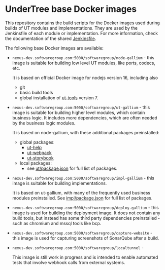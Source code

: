 # UnderTree base Docker images

This repository contains the build scripts for
the Docker images used during builds of UT modules and implementations.
They are used by the Jenkinsfile of each module or implementation.
For more information, check the documentation of the shared
[Jenkinsfile](https://github.com/softwaregroup-bg/jenkinsfile).

The following base Docker images are available:

- `nexus-dev.softwaregroup.com:5000/softwaregroup/node-gallium` -
  this image is suitable for building low level UT modules, like
  ports, codecs, etc.

  It is based on official Docker image for nodejs version 16, including also
  - git
  - basic build tools
  - global installation of
    [ut-tools](https://www.npmjs.com/package/ut-tools) version 7.

- `nexus-dev.softwaregroup.com:5000/softwaregroup/ut-gallium` -
  this image is suitable for building higher level modules,
  which contain business logic. It includes more dependencies,
  which are often needed by the business logic modules.

  It is based on node-gallium, with these additional packages
  preinstalled:
  - global packages:
    - [ut-help](https://www.npmjs.com/package/ut-help)
    - [ut-webpack](https://www.npmjs.com/package/ut-webpack)
    - [ut-storybook](https://www.npmjs.com/package/ut-storybook)
  - local packages:
    - see [ut/package.json](./ut/package.json) for full list of packages.

- `nexus-dev.softwaregroup.com:5000/softwaregroup/impl-gallium` -
  this image is suitable for building implementations.

  It is based on ut-gallium, with many of the frequently used
  business modules preinstalled. See [impl/package.json](./impl/package.json)
  for full list of packages.

- `nexus-dev.softwaregroup.com:5000/softwaregroup/deploy-gallium` -
  this image is used for building the deployment image. It does not
  contain any build tools, but instead has some third party dependencies
  preinstalled - such as chromium and mssql tools like bcp.

- `nexus-dev.softwaregroup.com:5000/softwaregroup/capture-website` -
  this image is used for capturing screenshots of SonarQube after
  a build.

- `nexus-dev.softwaregroup.com:5000/softwaregroup/localtunnel` -

  This image is still work in progress and is intended to enable
  automated tests that involve webhook calls from external systems.
